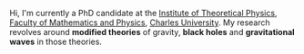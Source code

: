 Hi,
I'm currently a PhD candidate at the [Institute of Theoretical Physics](https://utf.mff.cuni.cz/en/index.html), [Faculty of Mathematics and Physics]("https://www.mff.cuni.cz/en), [Charles University](https://cuni.cz/UKEN-1.html).
My research revolves around **modified theories** of gravity, **black holes** and **gravitational waves** in those theories.
